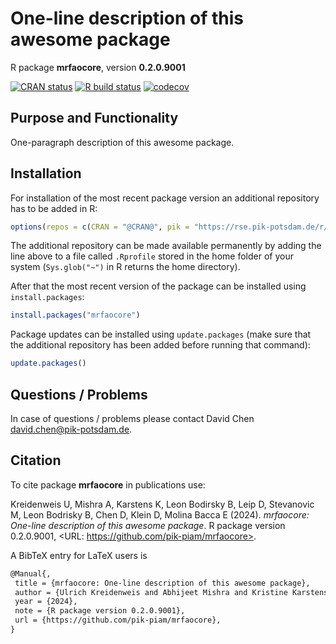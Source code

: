 # One-line description of this awesome package

R package **mrfaocore**, version **0.2.0.9001**

[![CRAN status](https://www.r-pkg.org/badges/version/mrfaocore)](https://cran.r-project.org/package=mrfaocore)  [![R build status](https://github.com/pik-piam/mrfaocore/workflows/check/badge.svg)](https://github.com/pik-piam/mrfaocore/actions) [![codecov](https://codecov.io/gh/pik-piam/mrfaocore/branch/master/graph/badge.svg)](https://app.codecov.io/gh/pik-piam/mrfaocore) 

## Purpose and Functionality

One-paragraph description of this awesome package.


## Installation

For installation of the most recent package version an additional repository has to be added in R:

```r
options(repos = c(CRAN = "@CRAN@", pik = "https://rse.pik-potsdam.de/r/packages"))
```
The additional repository can be made available permanently by adding the line above to a file called `.Rprofile` stored in the home folder of your system (`Sys.glob("~")` in R returns the home directory).

After that the most recent version of the package can be installed using `install.packages`:

```r 
install.packages("mrfaocore")
```

Package updates can be installed using `update.packages` (make sure that the additional repository has been added before running that command):

```r 
update.packages()
```

## Questions / Problems

In case of questions / problems please contact David Chen <david.chen@pik-potsdam.de>.

## Citation

To cite package **mrfaocore** in publications use:

Kreidenweis U, Mishra A, Karstens K, Leon Bodirsky B, Leip D, Stevanovic M, Leon Bodrisky B, Chen D, Klein D, Molina Bacca E (2024). _mrfaocore: One-line description of this awesome package_. R package version 0.2.0.9001, <URL: https://github.com/pik-piam/mrfaocore>.

A BibTeX entry for LaTeX users is

 ```latex
@Manual{,
  title = {mrfaocore: One-line description of this awesome package},
  author = {Ulrich Kreidenweis and Abhijeet Mishra and Kristine Karstens and Benjamin {Leon Bodirsky} and Debbora Leip and Mishko Stevanovic and Benjamin {Leon Bodrisky} and David Chen and David Klein and Edna {Molina Bacca}},
  year = {2024},
  note = {R package version 0.2.0.9001},
  url = {https://github.com/pik-piam/mrfaocore},
}
```

